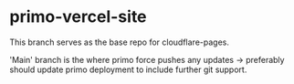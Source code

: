 # primo-vercel-site

This branch serves as the base repo for cloudflare-pages.

'Main' branch is the where primo force pushes any updates -> preferably should update primo deployment to include further git support.

